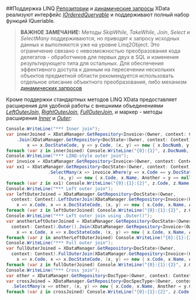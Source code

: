 ##Поддержка LINQ
[Репозитории](./glossary.md#Репозиторий) и [динамические запросы](./queries.md) XData реализуют интерфейс [*IOrderedQueryable<T>*](https://msdn.microsoft.com/ru-ru/library/bb340178(v=vs.110).aspx) и поддерживают полный набор функций IQueriable.

>**ВАЖНОЕ ЗАМЕЧАНИЕ:** Методы *SkipWhile*, *TakeWhile*, *Join*, *Select* и *SelectMany* поддерживаются, но приводят к запросу исходных данных и выполняются уже на уровне Linq2Object. Это ограничение связано с невозможностью преобразования кода делегатов - обработчиков для первых двух в SQL и изменения результирующего типа для остальных. Для обеспечения эффективного доступа к данным на пересечении нескольких объектов предметной области рекомендуется использовать отдельное описание объектного преобразования, либо механизм [динамических запросов](./queries.md)

Кроме поддержки стандартных методов LINQ XData предоставляет расширения для удобной работы с внешними объединениями [*LeftOuterJoin*](https://htmlpreview.github.io/?https://raw.githubusercontent.com/mickfierte/XData/master/docs/doc/Contents/4/332.html), [*RightOuterJoin*](https://htmlpreview.github.io/?https://raw.githubusercontent.com/mickfierte/XData/master/docs/doc/Contents/4/334.html), [*FullOuterJoin*](https://htmlpreview.github.io/?https://raw.githubusercontent.com/mickfierte/XData/master/docs/doc/Contents/4/329.html), и маркер - методы расширения [*Inner*](https://htmlpreview.github.io/?https://raw.githubusercontent.com/mickfierte/XData/master/docs/doc/Contents/4/330.html) и [*Outer*](https://htmlpreview.github.io/?https://raw.githubusercontent.com/mickfierte/XData/master/docs/doc/Contents/4/333.html):
```csharp
Console.WriteLine("*** Inner join");
var innerJoined = XDataManager.GetRepository<Invoice>(Owner, context: Context)
    .Join(XDataManager.GetRepository<DocState>(Owner, context: Context),
        x => x.DocStateCode, y => y.Code, (x, y) => new { x.DocNumb, y.Code });
foreach (var z in innerJoined) Console.WriteLine("{0}:{1}", z.DocNumb, z.Code);
Console.WriteLine("*** LINQ-style outer join");
var invoice = XDataManager.GetRepository<Invoice>(Owner, context: Context);
var xx1 = XDataManager.GetRepository<DocState>(Owner, context: Context)
                .SelectMany(x => invoice.Where(y => x.Code == y.DocStateCode).DefaultIfEmpty(),
                    (x, y) => new { x.Code, x.Name, Another = y == null ? null : y.DocStateCode });
foreach (var z in xx1) Console.WriteLine("{0}:{1}:{2}", z.Code, z.Name, z.Another);
Console.WriteLine("*** Left outer join");
var leftOuterJoined = XDataManager.GetRepository<DocState>(Owner, 
  context: Context).LeftOuterJoin(XDataManager.GetRepository<Invoice>(Owner, context: Context),
    x => x.Code, x => x.DocStateCode, (x, y) => new { x.Code, x.Name, Another = y == null ? null : y.DocStateCode });
foreach (var z in leftOuterJoined) Console.WriteLine("{0}:{1}:{2}", z.Code, z.Name, z.Another);
Console.WriteLine("*** Left outer join using .Outer()");
var anotherLeftOuterJoined = XDataManager.GetRepository<DocState>(Owner, 
  context: Context).Outer().Join(XDataManager.GetRepository<Invoice>(Owner, context: Context),
    x => x.Code, x => x.DocStateCode, (x, y) => new { x.Code, x.Name, Another = y == null ? null : y.DocStateCode });
foreach (var z in anotherLeftOuterJoined) Console.WriteLine("{0}:{1}:{2}", z.Code, z.Name, z.Another);
Console.WriteLine("*** Full outer join");
var fullOuterJoined = XDataManager.GetRepository<DocState>(Owner, 
  context: Context).FullOuterJoin(XDataManager.GetRepository<Invoice>(Owner, context: Context),
    x => x.Code, x => x.DocStateCode, (x, y) => new { x.Code, x.Name, Another = y == null ? null : y.DocStateCode });
foreach (var z in fullOuterJoined) Console.WriteLine("{0}:{1}:{2}", z.Code, z.Name, z.Another);
Console.WriteLine("*** Cross join");
var other = XDataManager.GetRepository<DocType>(Owner, context: Context);
var crossJoined = XDataManager.GetRepository<DocSpecType>(Owner, context: Context)
  .SelectMany(x => other, (x, y) => new { x.Code, x.Name, Another = y.Code });
foreach (var z in crossJoined) Console.WriteLine("{0}:{1}:{2}", z.Code, z.Name, z.Another);
```
